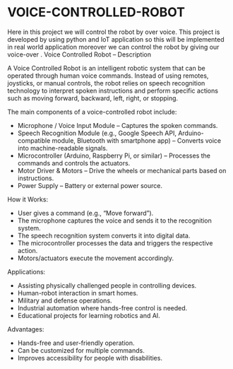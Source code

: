 # VOICE-CONTROLLED-ROBOT
Here in this project we will control the robot by over voice. This project is developed by using python and IoT application so this will be implemented in real world application moreover we can control the robot by giving our voice-over .
Voice Controlled Robot – Description

A Voice Controlled Robot is an intelligent robotic system that can be operated through human voice commands. Instead of using remotes, joysticks, or manual controls, the robot relies on speech recognition technology to interpret spoken instructions and perform specific actions such as moving forward, backward, left, right, or stopping.

The main components of a voice-controlled robot include:

- Microphone / Voice Input Module – Captures the spoken commands.
- Speech Recognition Module (e.g., Google Speech API, Arduino-compatible module, Bluetooth with smartphone app) – Converts voice into machine-readable signals.
- Microcontroller (Arduino, Raspberry Pi, or similar) – Processes the commands and controls the actuators.
- Motor Driver & Motors – Drive the wheels or mechanical parts based on instructions.
- Power Supply – Battery or external power source.

How it Works:

- User gives a command (e.g., “Move forward”).
- The microphone captures the voice and sends it to the recognition system.
- The speech recognition system converts it into digital data.
- The microcontroller processes the data and triggers the respective action.
- Motors/actuators execute the movement accordingly.

Applications:

- Assisting physically challenged people in controlling devices.
- Human-robot interaction in smart homes.
- Military and defense operations.
- Industrial automation where hands-free control is needed.
- Educational projects for learning robotics and AI.

Advantages:

- Hands-free and user-friendly operation.
- Can be customized for multiple commands.
- Improves accessibility for people with disabilities.
